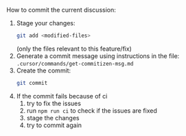 How to commit the current discussion:
1. Stage your changes:
   ```bash
   git add <modified-files>
   ```
   (only the files relevant to this feature/fix)
2. Generate a commit message using instructions in the file:
   `.cursor/commands/get-commitizen-msg.md`
3. Create the commit:
   ```bash
   git commit
   ```
4. If the commit fails because of ci
   1. try to fix the issues
   2. run `npm run ci` to check if the issues are fixed
   3. stage the changes
   4. try to commit again